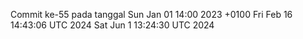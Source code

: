 Commit ke-55 pada tanggal Sun Jan 01 14:00 2023 +0100
Fri Feb 16 14:43:06 UTC 2024
Sat Jun  1 13:24:30 UTC 2024
